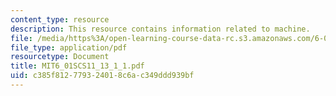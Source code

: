 ```yaml
---
content_type: resource
description: This resource contains information related to machine.
file: /media/https%3A/open-learning-course-data-rc.s3.amazonaws.com/6-01sc-introduction-to-electrical-engineering-and-computer-science-i-spring-2011/c385f812779324018c6ac349ddd939bf_MIT6_01SCS11_13_1_1.pdf
file_type: application/pdf
resourcetype: Document
title: MIT6_01SCS11_13_1_1.pdf
uid: c385f812-7793-2401-8c6a-c349ddd939bf
---
```

